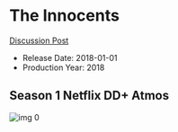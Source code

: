 # The Innocents

[Discussion Post](https://www.avsforum.com/threads/bass-eq-for-filtered-movies.2995212/post-59907666)

* Release Date: 2018-01-01
* Production Year: 2018

## Season 1 Netflix DD+ Atmos

![img 0](https://i.imgur.com/cSONqxl.jpg)

